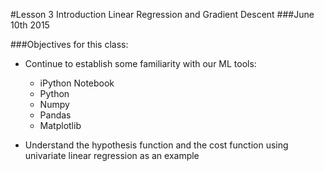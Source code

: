 #Lesson 3 Introduction Linear Regression and Gradient Descent
###June 10th 2015

###Objectives for this class:

- Continue to establish some familiarity with our ML tools:
  - iPython Notebook
  - Python
  - Numpy
  - Pandas
  - Matplotlib

 - Understand the hypothesis function and the cost function using univariate linear regression as an example
